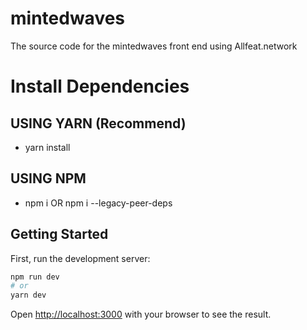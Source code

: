 # mintedwaves
The source code for the mintedwaves front end  using Allfeat.network



# Install Dependencies

## USING YARN (Recommend)
- yarn install
## USING NPM
- npm i OR npm i --legacy-peer-deps



## Getting Started

First, run the development server:

```bash
npm run dev
# or
yarn dev
```

Open [http://localhost:3000](http://localhost:3000) with your browser to see the result.
